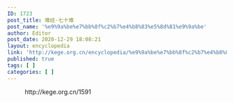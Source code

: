 ```yaml
---
ID: 1723
post_title: 难经·七十难
post_name: '%e9%9a%be%e7%bb%8f%c2%b7%e4%b8%83%e5%8d%81%e9%9a%be'
author: Editor
post_date: 2020-12-29 18:08:21
layout: encyclopedia
link: 'http://kege.org.cn/encyclopedia/%e9%9a%be%e7%bb%8f%c2%b7%e4%b8%83%e5%8d%81%e9%9a%be'
published: true
tags: [ ]
categories: [ ]
---
```

<!-- wp:embed {"url":"http://kege.org.cn/1591","type":"wp-embed","providerNameSlug":"kege-org-cn","className":""} -->
<figure class="wp-block-embed is-type-wp-embed is-provider-kege-org-cn wp-block-embed-kege-org-cn"><div class="wp-block-embed__wrapper">
http://kege.org.cn/1591
</div></figure>
<!-- /wp:embed -->